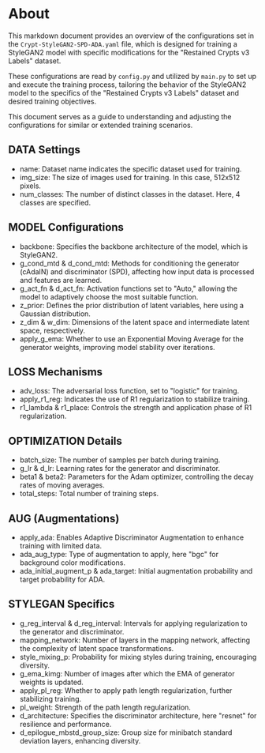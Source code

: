 # About
This markdown document provides an overview of the configurations set in the `Crypt-StyleGAN2-SPD-ADA.yaml` file, which is designed for training a StyleGAN2 model with specific modifications for the "Restained Crypts v3 Labels" dataset.

These configurations are read by `config.py` and utilized by `main.py` to set up and execute the training process, tailoring the behavior of the StyleGAN2 model to the specifics of the "Restained Crypts v3 Labels" dataset and desired training objectives.

This document serves as a guide to understanding and adjusting the configurations for similar or extended training scenarios.

## DATA Settings

-   name: Dataset name indicates the specific dataset used for training.
-   img_size: The size of images used for training. In this case, 512x512 pixels.
-   num_classes: The number of distinct classes in the dataset. Here, 4 classes are specified.

## MODEL Configurations

-   backbone: Specifies the backbone architecture of the model, which is StyleGAN2.
-   g_cond_mtd & d_cond_mtd: Methods for conditioning the generator (cAdaIN) and discriminator (SPD), affecting how input data is processed and features are learned.
-   g_act_fn & d_act_fn: Activation functions set to "Auto," allowing the model to adaptively choose the most suitable function.
-   z_prior: Defines the prior distribution of latent variables, here using a Gaussian distribution.
-   z_dim & w_dim: Dimensions of the latent space and intermediate latent space, respectively.
-   apply_g_ema: Whether to use an Exponential Moving Average for the generator weights, improving model stability over iterations.

## LOSS Mechanisms

-   adv_loss: The adversarial loss function, set to "logistic" for training.
-   apply_r1_reg: Indicates the use of R1 regularization to stabilize training.
-   r1_lambda & r1_place: Controls the strength and application phase of R1 regularization.

## OPTIMIZATION Details

-   batch_size: The number of samples per batch during training.
-   g_lr & d_lr: Learning rates for the generator and discriminator.
-   beta1 & beta2: Parameters for the Adam optimizer, controlling the decay rates of moving averages.
-   total_steps: Total number of training steps.

## AUG (Augmentations)

-   apply_ada: Enables Adaptive Discriminator Augmentation to enhance training with limited data.
-   ada_aug_type: Type of augmentation to apply, here "bgc" for background color modifications.
-   ada_initial_augment_p & ada_target: Initial augmentation probability and target probability for ADA.

## STYLEGAN Specifics

-   g_reg_interval & d_reg_interval: Intervals for applying regularization to the generator and discriminator.
-   mapping_network: Number of layers in the mapping network, affecting the complexity of latent space transformations.
-   style_mixing_p: Probability for mixing styles during training, encouraging diversity.
-   g_ema_kimg: Number of images after which the EMA of generator weights is updated.
-   apply_pl_reg: Whether to apply path length regularization, further stabilizing training.
-   pl_weight: Strength of the path length regularization.
-   d_architecture: Specifies the discriminator architecture, here "resnet" for resilience and performance.
-   d_epilogue_mbstd_group_size: Group size for minibatch standard deviation layers, enhancing diversity.

